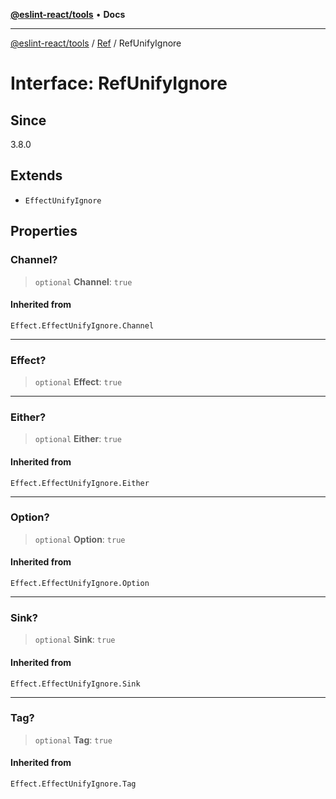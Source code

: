 [**@eslint-react/tools**](../../../README.md) • **Docs**

***

[@eslint-react/tools](../../../README.md) / [Ref](../README.md) / RefUnifyIgnore

# Interface: RefUnifyIgnore

## Since

3.8.0

## Extends

- `EffectUnifyIgnore`

## Properties

### Channel?

> `optional` **Channel**: `true`

#### Inherited from

`Effect.EffectUnifyIgnore.Channel`

***

### Effect?

> `optional` **Effect**: `true`

***

### Either?

> `optional` **Either**: `true`

#### Inherited from

`Effect.EffectUnifyIgnore.Either`

***

### Option?

> `optional` **Option**: `true`

#### Inherited from

`Effect.EffectUnifyIgnore.Option`

***

### Sink?

> `optional` **Sink**: `true`

#### Inherited from

`Effect.EffectUnifyIgnore.Sink`

***

### Tag?

> `optional` **Tag**: `true`

#### Inherited from

`Effect.EffectUnifyIgnore.Tag`
